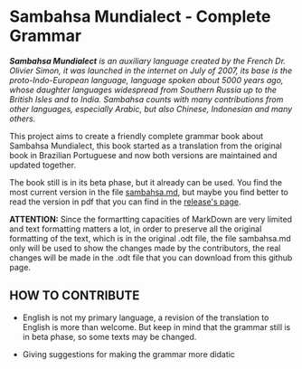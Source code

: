 # Sambahsa Mundialect - Complete Grammar

***Sambahsa Mundialect** is an auxiliary language created by the French Dr. Olivier Simon, it was launched in the internet on July of 2007, its base is the proto-Indo-European language, language spoken about 5000 years ago, whose daughter languages widespread from Southern Russia up to the British Isles and to India. Sambahsa counts with many contributions from other languages, especially Arabic, but also Chinese, Indonesian and many others.*

This project aims to create a friendly complete grammar book about Sambahsa Mundialect, this book started as a translation from the original book in Brazilian Portuguese and now both versions are maintained and updated together.

The book still is in its beta phase, but it already can be used. You find the most current version in the file [sambahsa.md](/sambahsa.md), but maybe you find better to read the version in pdf that you can find in the [release's page](https://github.com/hmslima/sambahsacompletegrammar/releases).

**ATTENTION:** Since the formartting capacities of MarkDown are very limited and text formatting matters a lot, in order to preserve all the original formatting of the text, which is in the original .odt file, the file sambahsa.md only will be used to show the changes made by the contributors, the real changes will be made in the .odt file that you can download from this github page.

## HOW TO CONTRIBUTE

* English is not my primary language, a revision of the translation to English is more than welcome. But keep in mind that the grammar still is in beta phase, so some texts may be changed.

* Giving suggestions for making the grammar more didatic

